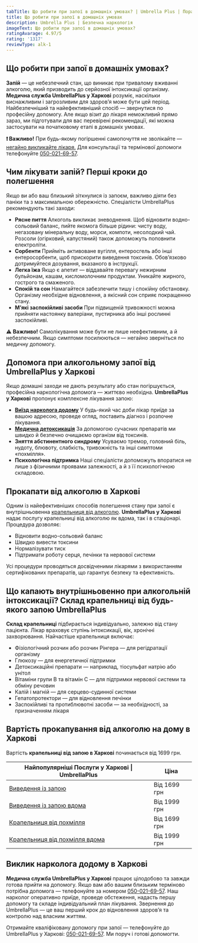 ```yaml
---
tabTitle: Що робити при запої в домашніх умовах? | Umbrella Plus | Поради нарколога
title: Що робити при запої в домашніх умовах
description: Umbrella Plus | Безпечна наркологія
imageText: Що робити при запої в домашніх умовах?
ratingAvarage: 4.97/5
rating: '1317'
reviewType: alk-1
---
```


## Що робити при запої в домашніх умовах?

**Запій** — це небезпечний стан, що виникає при тривалому вживанні алкоголю, який призводить до серйозної інтоксикації організму. **Медична служба UmbrellaPlus у Харкові** розуміє, наскільки виснажливим і загрозливим для здоров’я може бути цей період.
Найбезпечніший та найефективніший спосіб — звернутися по професійну допомогу. Але якщо візит до лікаря неможливий прямо зараз, ми підготували для вас перевірені рекомендації, які можна застосувати на початковому етапі в домашніх умовах.

**❗ Важливо!** При будь-якому погіршенні самопочуття не зволікайте — [негайно викликайте лікаря.](https://umbrella-plus.com.ua/uk/kharkiv/vivod-iz-zapoia-na-domy-kharkiv-ua/) Для консультації та термінової допомоги телефонуйте [050-021-69-57](tel:0500216957).

## Чим лікувати запій? Перші кроки до полегшення

Якщо ви або ваш близький зіткнулися із запоєм, важливо діяти без паніки та з максимальною обережністю. Спеціалісти UmbrellaPlus рекомендують такі заходи:

* **Рясне пиття**
  Алкоголь викликає зневоднення. Щоб відновити водно-сольовий баланс, пийте якомога більше рідини: чисту воду, негазовану мінеральну воду, морси, компоти, несолодкий чай. Розсоли (огірковий, капустяний) також допоможуть поповнити електроліти.
* **Сорбенти**
  Прийміть активоване вугілля, ентеросгель або інші ентеросорбенти, щоб прискорити виведення токсинів. Обов’язково дотримуйтеся дозування, вказаного в інструкції.
* **Легка їжа**
  Якщо є апетит — віддавайте перевагу нежирним бульйонам, кашам, кисломолочним продуктам. Уникайте жирного, гострого та смаженого.
* **Спокій та сон**
  Намагайтеся забезпечити тишу і спокійну обстановку. Організму необхідне відновлення, а якісний сон сприяє покращенню стану.
* **М’які заспокійливі засоби**
  При підвищеній тривожності можна прийняти настоянку валеріани, пустирника або інші рослинні заспокійливі.

⚠️ **Важливо!** Самолікування може бути не лише неефективним, а й небезпечним. Якщо симптоми посилюються — негайно зверніться по медичну допомогу.

## Допомога при алкогольному запої від UmbrellaPlus у Харкові

Якщо домашні заходи не дають результату або стан погіршується, професійна наркологічна допомога — життєво необхідна.
**UmbrellaPlus у Харкові** пропонує комплексне лікування запою:

* **[Виїзд нарколога додому](https://umbrella-plus.com.ua/uk/kharkiv/kapelnica_ot_alkogola_na_domy_kharkiv_ua/)**
  У будь-який час доби лікар приїде за вашою адресою, проведе огляд, поставить діагноз і розпочне лікування.
* **[Медична детоксикація](https://umbrella-plus.com.ua/uk/kharkiv/kapelnica_ot_alkogola_kharkiv-ua/)**
  За допомогою сучасних препаратів ми швидко й безпечно очищаємо організм від токсинів.
* **Зняття абстинентного синдрому**
  Усуваємо тремор, головний біль, нудоту, блювоту, слабкість, тривожність та інші симптоми «похмілля».
* **Психологічна підтримка**
  Наші спеціалісти допоможуть впоратися не лише з фізичними проявами залежності, а й з її психологічною складовою.

## Прокапати від алкоголю в Харкові

Одним із найефективніших способів полегшення стану при запої є внутрішньовенна [крапельниця від алкоголю](https://umbrella-plus.com.ua/uk/kharkiv/vivod-iz-zapoia-kharkiv-ua/).
**UmbrellaPlus у Харкові** надає послугу крапельниці від алкоголю як вдома, так і в стаціонарі. Процедура дозволяє:

* Відновити водно-сольовий баланс
* Швидко вивести токсини
* Нормалізувати тиск
* Підтримати роботу серця, печінки та нервової системи

Усі процедури проводяться досвідченими лікарями з використанням сертифікованих препаратів, що гарантує безпеку та ефективність.

## Що капають внутрішньовенно при алкогольній інтоксикації? Склад крапельниці від будь-якого запою UmbrellaPlus

**Склад крапельниці** підбирається індивідуально, залежно від стану пацієнта. Лікар враховує ступінь інтоксикації, вік, хронічні захворювання. Найчастіше крапельниця включає:

* Фізіологічний розчин або розчин Рінгера — для регідратації організму
* Глюкозу — для енергетичної підтримки
* Детоксикаційні препарати — наприклад, тіосульфат натрію або унітол
* Вітаміни групи B та вітамін C — для підтримки нервової системи та обміну речовин
* Калій і магній — для серцево-судинної системи
* Гепатопротектори — для відновлення печінки
* Заспокійливі та протиблювотні засоби — за необхідності, за призначенням лікаря

## Вартість прокапування від алкоголю на дому в Харкові

Вартість **крапельниці від запою в Харкові** починається від 1699 грн.

| Найпопулярніші Послуги у Харкові \| UmbrellaPlus                                                                    | Ціна         |
| ------------------------------------------------------------------------------------------------------------------- | ------------ |
| [Виведення із запою](https://umbrella-plus.com.ua/uk/kharkiv/vivod-iz-zapoia-kharkiv-ua/)                           | Від 1699 грн |
| [Виведення із запою вдома](https://umbrella-plus.com.ua/uk/kharkiv/vivod-iz-zapoia-na-domy-kharkiv-ua/)             | Від 1999 грн |
| [Крапельниця від похмілля](https://umbrella-plus.com.ua/uk/kharkiv/kapelnica_ot_alkogola_kharkiv-ua/)               | Від 1699 грн |
| [Крапельниця від похмілля вдома](https://umbrella-plus.com.ua/uk/kharkiv/kapelnica_ot_alkogola_na_domy_kharkiv_ua/) | Від 1999 грн |

## Виклик нарколога додому в Харкові

**Медична служба UmbrellaPlus у Харкові** працює цілодобово та завжди готова прийти на допомогу. Якщо вам або вашим близьким терміново потрібна допомога — телефонуйте за номером [050-021-69-57](tel:0500216957).
Наш нарколог оперативно приїде, проведе обстеження, надасть першу допомогу та складе індивідуальний план лікування.
Звернення до UmbrellaPlus — це ваш перший крок до відновлення здоров’я та контролю над власним життям.

Отримайте кваліфіковану допомогу при запої — телефонуйте до UmbrellaPlus у Харкові: [050-021-69-57](tel:0500216957).
Ми поруч і готові допомогти.
